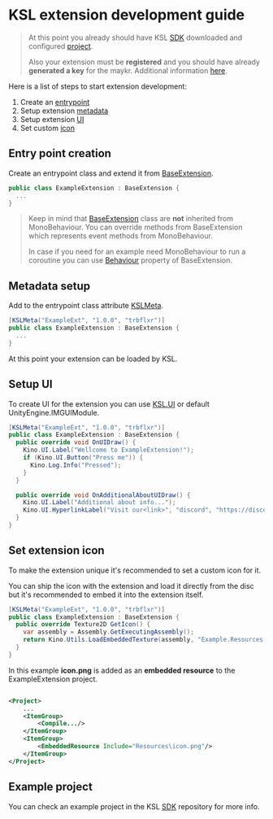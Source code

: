 ﻿# KSL extension development guide

> At this point you already should have KSL [SDK](https://github.com/trbflxr/ksl_sdk) downloaded and configured [project](setup_project.md).
>
> Also your extension must be **registered** and you should have already **generated a key** for the maykr. Additional information [here](control_panel.md).

Here is a list of steps to start extension development:

1. Create an [entrypoint](#entry-point-creation)
2. Setup extension [metadata](#metadata-setup)
3. Setup extension [UI](#setup-ui)
4. Set custom [icon](#set-extension-icon)

## Entry point creation

Create an entrypoint class and extend it from [BaseExtension](../../api/base_extension.md).

```c#
public class ExampleExtension : BaseExtension {
  ...
}
```

> Keep in mind that [BaseExtension](../../api/base_extension.md) class are **not** inherited from MonoBehaviour. You can override methods from BaseExtension which represents event methods from MonoBehaviour.
>
> In case if you need for an example need MonoBehaviour to run a coroutine you can use [Behaviour](../../api/base_extension.md#behaviour) property of BaseExtension.

## Metadata setup

Add to the entrypoint class attribute [KSLMeta](../../api/ksl_meta.md).

```c#
[KSLMeta("ExampleExt", "1.0.0", "trbflxr")]
public class ExampleExtension : BaseExtension {
  ...
}
```

At this point your extension can be loaded by KSL.

## Setup UI

To create UI for the extension you can use [KSL.UI](../../api/ui.md) or default UnityEngine.IMGUIModule.

```c#
[KSLMeta("ExampleExt", "1.0.0", "trbflxr")]
public class ExampleExtension : BaseExtension {
  public override void OnUIDraw() {
    Kino.UI.Label("Wellcome to ExampleExtension!");
    if (Kino.UI.Button("Press me")) {
      Kino.Log.Info("Pressed");
    }
  }

  public override void OnAdditionalAboutUIDraw() {
    Kino.UI.Label("Additional about info...");
    Kino.UI.HyperlinkLabel("Visit our<link>", "discord", "https://discord.gg/kinomod");
  }
}
```

## Set extension icon

To make the extension unique it's recommended to set a custom icon for it.

You can ship the icon with the extension and load it directly from the disc but it's recommended to embed it into the extension itself.

```c#
[KSLMeta("ExampleExt", "1.0.0", "trbflxr")]
public class ExampleExtension : BaseExtension {
  public override Texture2D GetIcon() {
    var assembly = Assembly.GetExecutingAssembly();
    return Kino.Utils.LoadEmbeddedTexture(assembly, "Example.Resources.icon.png");
  }
}
```

In this example **icon.png** is added as an **embedded resource** to the ExampleExtension project.

```xml

<Project>
	...
	<ItemGroup>
		<Compile.../>
	</ItemGroup>
	<ItemGroup>
		<EmbeddedResource Include="Resources\icon.png"/>
	</ItemGroup>
</Project>
```

## Example project

You can check an example project in the KSL [SDK](https://github.com/trbflxr/ksl_sdk) repository for more info.
